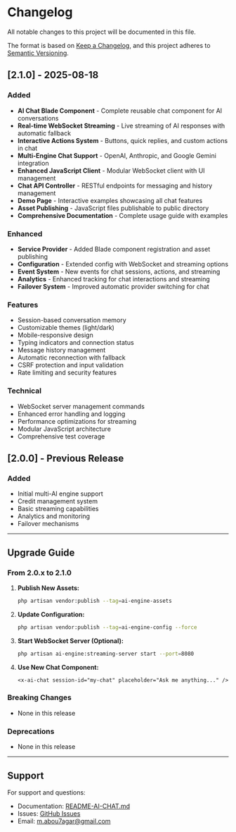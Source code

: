 # Changelog

All notable changes to this project will be documented in this file.

The format is based on [Keep a Changelog](https://keepachangelog.com/en/1.0.0/),
and this project adheres to [Semantic Versioning](https://semver.org/spec/v2.0.0.html).

## [2.1.0] - 2025-08-18

### Added
- **AI Chat Blade Component** - Complete reusable chat component for AI conversations
- **Real-time WebSocket Streaming** - Live streaming of AI responses with automatic fallback
- **Interactive Actions System** - Buttons, quick replies, and custom actions in chat
- **Multi-Engine Chat Support** - OpenAI, Anthropic, and Google Gemini integration
- **Enhanced JavaScript Client** - Modular WebSocket client with UI management
- **Chat API Controller** - RESTful endpoints for messaging and history management
- **Demo Page** - Interactive examples showcasing all chat features
- **Asset Publishing** - JavaScript files publishable to public directory
- **Comprehensive Documentation** - Complete usage guide with examples

### Enhanced
- **Service Provider** - Added Blade component registration and asset publishing
- **Configuration** - Extended config with WebSocket and streaming options
- **Event System** - New events for chat sessions, actions, and streaming
- **Analytics** - Enhanced tracking for chat interactions and streaming
- **Failover System** - Improved automatic provider switching for chat

### Features
- Session-based conversation memory
- Customizable themes (light/dark)
- Mobile-responsive design
- Typing indicators and connection status
- Message history management
- Automatic reconnection with fallback
- CSRF protection and input validation
- Rate limiting and security features

### Technical
- WebSocket server management commands
- Enhanced error handling and logging
- Performance optimizations for streaming
- Modular JavaScript architecture
- Comprehensive test coverage

## [2.0.0] - Previous Release

### Added
- Initial multi-AI engine support
- Credit management system
- Basic streaming capabilities
- Analytics and monitoring
- Failover mechanisms

---

## Upgrade Guide

### From 2.0.x to 2.1.0

1. **Publish New Assets:**
   ```bash
   php artisan vendor:publish --tag=ai-engine-assets
   ```

2. **Update Configuration:**
   ```bash
   php artisan vendor:publish --tag=ai-engine-config --force
   ```

3. **Start WebSocket Server (Optional):**
   ```bash
   php artisan ai-engine:streaming-server start --port=8080
   ```

4. **Use New Chat Component:**
   ```blade
   <x-ai-chat session-id="my-chat" placeholder="Ask me anything..." />
   ```

### Breaking Changes
- None in this release

### Deprecations
- None in this release

---

## Support

For support and questions:
- Documentation: [README-AI-CHAT.md](README-AI-CHAT.md)
- Issues: [GitHub Issues](https://github.com/m-tech-stack/laravel-ai-engine/issues)
- Email: m.abou7agar@gmail.com
